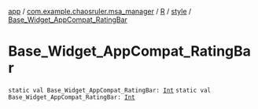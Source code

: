 [app](../../../index.md) / [com.example.chaosruler.msa_manager](../../index.md) / [R](../index.md) / [style](index.md) / [Base_Widget_AppCompat_RatingBar](.)

# Base_Widget_AppCompat_RatingBar

`static val Base_Widget_AppCompat_RatingBar: `[`Int`](https://kotlinlang.org/api/latest/jvm/stdlib/kotlin/-int/index.html)
`static val Base_Widget_AppCompat_RatingBar: `[`Int`](https://kotlinlang.org/api/latest/jvm/stdlib/kotlin/-int/index.html)